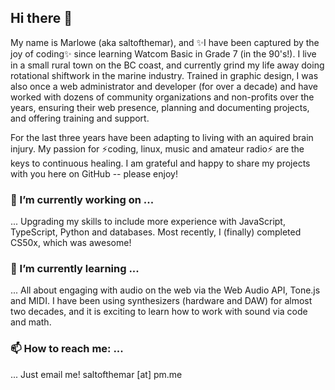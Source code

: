 ## Hi there 👋
My name is Marlowe (aka saltofthemar), and ✨I have been captured by the joy of coding✨ since learning Watcom Basic in Grade 7 (in the 90's!). I live in a small rural town on the BC coast, and currently grind my life away doing rotational shiftwork in the marine industry. Trained in graphic design, I was also once a web administrator and developer (for over a decade) and have worked with dozens of community organizations and non-profits over the years, ensuring their web presence, planning and documenting projects, and offering training and support.

For the last three years have been adapting to living with an aquired brain injury. My passion for ⚡coding, linux, music and amateur radio⚡ are the keys to continuous healing. I am grateful and happy to share my projects with you here on GitHub -- please enjoy!

### 🔭 I’m currently working on ...
... Upgrading my skills to include more experience with JavaScript, TypeScript, Python and databases. Most recently, I (finally) completed CS50x, which was awesome!

### 🌱 I’m currently learning ...
... All about engaging with audio on the web via the Web Audio API, Tone.js and MIDI. I have been using synthesizers (hardware and DAW) for almost two decades, and it is exciting to learn how to work with sound via code and math.

### 📫 How to reach me: ...
... Just email me! saltofthemar [at] pm.me

<!--
**saltofthemar/saltofthemar** is a ✨ _special_ ✨ repository because its `README.md` (this file) appears on your GitHub profile.

Here are some ideas to get you started:

- 🔭 I’m currently working on ...
- 🌱 I’m currently learning ...
- 👯 I’m looking to collaborate on ...
- 🤔 I’m looking for help with ...
- 💬 Ask me about ...
- 📫 How to reach me: ...
- 😄 Pronouns: ...
- ⚡ Fun fact: ...
-->
